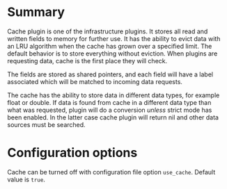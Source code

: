 # Summary

Cache plugin is one of the infrastructure plugins. It stores all read and written fields to memory for further use. It has the ability to evict data with an LRU algorithm when the cache has grown over a specified limit. The default behavior is to store everything without eviction. When plugins are requesting data, cache is the first place they will check.

The fields are stored as shared pointers, and each field will have a label associated which will be matched to incoming data requests.

The cache has the ability to store data in different data types, for example float or double. If data is found from cache in a different data type than what was requested, plugin will do a conversion *unless* strict mode has been enabled. In the latter case cache plugin will return nil and other data sources must be searched.

# Configuration options

Cache can be turned off with configuration file option `use_cache`. Default value is `true`.
